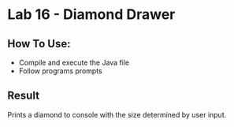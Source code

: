 # Lab 16 - Diamond Drawer

## How To Use:
- Compile and execute the Java file
- Follow programs prompts

## Result
Prints a diamond to console with the size determined by user input.
